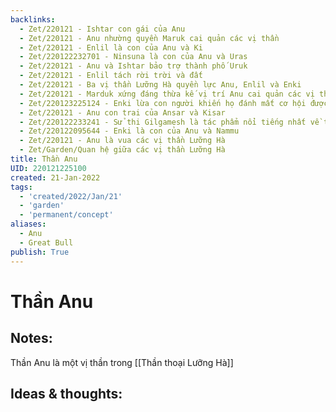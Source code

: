 ```yaml
---
backlinks:
  - Zet/220121 - Ishtar con gái của Anu
  - Zet/220121 - Anu nhường quyền Maruk cai quản các vị thần
  - Zet/220121 - Enlil là con của Anu và Ki
  - Zet/220122232701 - Ninsuna là con của Anu và Uras
  - Zet/220121 - Anu và Ishtar bảo trợ thành phố Uruk
  - Zet/220121 - Enlil tách rời trời và đất
  - Zet/220121 - Ba vị thần Lưỡng Hà quyền lực Anu, Enlil và Enki
  - Zet/220121 - Marduk xứng đáng thừa kế vị trí Anu cai quản các vị thần
  - Zet/220123225124 - Enki lừa con người khiến họ đánh mất cơ hội được bất tử
  - Zet/220121 - Anu con trai của Ansar và Kisar
  - Zet/220122233241 - Sử thi Gilgamesh là tác phẩm nổi tiếng nhất về thần Anu
  - Zet/220122095644 - Enki là con của Anu và Nammu
  - Zet/220121 - Anu là vua các vị thần Lưỡng Hà
  - Zet/Garden/Quan hệ giữa các vị thần Lưỡng Hà
title: Thần Anu
UID: 220121225100
created: 21-Jan-2022
tags:
  - 'created/2022/Jan/21'
  - 'garden'
  - 'permanent/concept'
aliases:
  - Anu
  - Great Bull
publish: True
---
```

# Thần Anu

## Notes:
Thần Anu là một vị thần trong [[Thần thoại Lưỡng Hà]]

## Ideas & thoughts:


